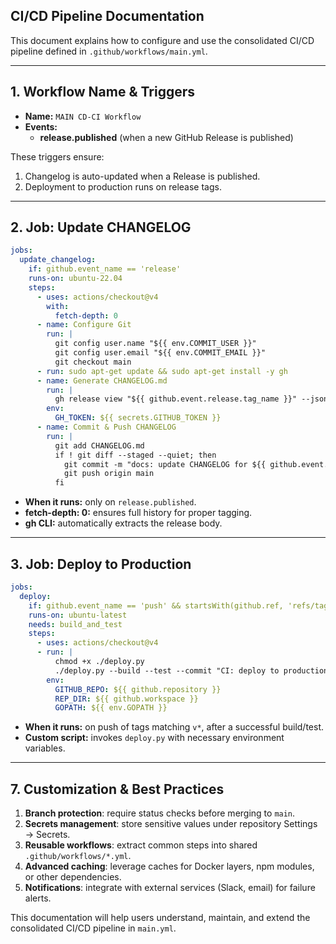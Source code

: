 
## CI/CD Pipeline Documentation

This document explains how to configure and use the consolidated CI/CD pipeline defined in `.github/workflows/main.yml`.

---

## 1. Workflow Name & Triggers

- **Name:** `MAIN CD-CI Workflow`
- **Events:**
    - **release.published** (when a new GitHub Release is published)

These triggers ensure:

1. Changelog is auto-updated when a Release is published.
2. Deployment to production runs on release tags.

---

## 2. Job: Update CHANGELOG

```yaml
jobs:
  update_changelog:
    if: github.event_name == 'release'
    runs-on: ubuntu-22.04
    steps:
      - uses: actions/checkout@v4
        with:
          fetch-depth: 0
      - name: Configure Git
        run: |
          git config user.name "${{ env.COMMIT_USER }}"
          git config user.email "${{ env.COMMIT_EMAIL }}"
          git checkout main
      - run: sudo apt-get update && sudo apt-get install -y gh
      - name: Generate CHANGELOG.md
        run: |
          gh release view "${{ github.event.release.tag_name }}" --json body --jq .body > CHANGELOG.md
        env:
          GH_TOKEN: ${{ secrets.GITHUB_TOKEN }}
      - name: Commit & Push CHANGELOG
        run: |
          git add CHANGELOG.md
          if ! git diff --staged --quiet; then
            git commit -m "docs: update CHANGELOG for ${{ github.event.release.tag_name }}"
            git push origin main
          fi
```

- **When it runs:** only on `release.published`.
- **fetch-depth: 0:** ensures full history for proper tagging.
- **gh CLI:** automatically extracts the release body.

---

## 3. Job: Deploy to Production

```yaml
jobs:
  deploy:
    if: github.event_name == 'push' && startsWith(github.ref, 'refs/tags/v')
    runs-on: ubuntu-latest
    needs: build_and_test
    steps:
      - uses: actions/checkout@v4
      - run: |
          chmod +x ./deploy.py
          ./deploy.py --build --test --commit "CI: deploy to production" --tag "deploy-${{ github.run_number }}"
        env:
          GITHUB_REPO: ${{ github.repository }}
          REP_DIR: ${{ github.workspace }}
          GOPATH: ${{ env.GOPATH }}
```

- **When it runs:** on push of tags matching `v*`, after a successful build/test.
- **Custom script:** invokes `deploy.py` with necessary environment variables.

---

## 7. Customization & Best Practices

1. **Branch protection**: require status checks before merging to `main`.
2. **Secrets management**: store sensitive values under repository Settings → Secrets.
3. **Reusable workflows**: extract common steps into shared `.github/workflows/*.yml`.
4. **Advanced caching**: leverage caches for Docker layers, npm modules, or other dependencies.
5. **Notifications**: integrate with external services (Slack, email) for failure alerts.

This documentation will help users understand, maintain, and extend the consolidated CI/CD pipeline in `main.yml`.